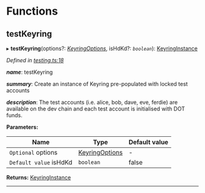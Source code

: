 

# Functions

<a id="testkeyring"></a>

##  testKeyring

▸ **testKeyring**(options?: *[KeyringOptions](_types_.md#keyringoptions)*, isHdKd?: *`boolean`*): [KeyringInstance](../interfaces/_types_.keyringinstance.md)

*Defined in [testing.ts:18](https://github.com/polkadot-js/common/blob/4276420/packages/keyring/src/testing.ts#L18)*

*__name__*: testKeyring

*__summary__*: Create an instance of Keyring pre-populated with locked test accounts

*__description__*: The test accounts (i.e. alice, bob, dave, eve, ferdie) are available on the dev chain and each test account is initialised with DOT funds.

**Parameters:**

| Name | Type | Default value |
| ------ | ------ | ------ |
| `Optional` options | [KeyringOptions](_types_.md#keyringoptions) | - |
| `Default value` isHdKd | `boolean` | false |

**Returns:** [KeyringInstance](../interfaces/_types_.keyringinstance.md)

___

